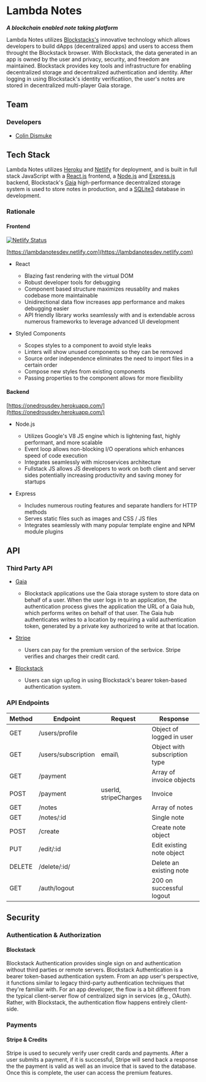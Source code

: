 # Lambda Notes

**_A blockchain enabled note taking platform_**

Lambda Notes utilizes [Blockstacks's](https://blockstack.org/) innovative technology which allows developers to build dApps (decentralized apps) and users to access them throught the Blockstack browser. With Blockstack, the data generated in an app is owned by the user and privacy, security, and freedom are maintained. Blockstack provides key tools and infrastructure for enabling decentralized storage and decentralized authentication and identity. After logging in using Blockstack's identity verificatiion, the user's notes are stored in decentralized multi-player Gaia storage.

## Team

### Developers

- [Colin Dismuke](https://github.com/cpdis)

## Tech Stack

Lambda Notes utilizes [Heroku](https://www.heroku.com/) and [Netlify](https://www.netlify.com/) for deployment, and is built in full stack JavaScript with a [React.js](https://reactjs.org/) frontend, a [Node.js](https://nodejs.org/en/) and [Express.js](https://expressjs.com/) backend, Blockstack's [Gaia](https://github.com/blockstack/gaia/blob/master/README.md) high-performance decentralized storage system is used to store notes in production, and a [SQLite3](https://www.sqlite.org/index.html) database in development.

### Rationale

#### Frontend
[![Netlify Status](https://api.netlify.com/api/v1/badges/773ad9f7-c5d1-4ac5-8c28-01e19711fa12/deploy-status)](https://app.netlify.com/sites/lambdanotesdev/deploys)

[https://lambdanotesdev.netlify.com](https://lambdanotesdev.netlify.com)

- React

  - Blazing fast rendering with the virtual DOM
  - Robust developer tools for debugging
  - Component based structure maximizes reusablity and makes codebase more maintainable
  - Unidirectional data flow increases app performance and makes debugging easier
  - API friendly library works seamlessly with and is extendable across numerous frameworks to leverage advanced UI development

- Styled Components
  - Scopes styles to a component to avoid style leaks
  - Linters will show unused components so they can be removed
  - Source order independence eliminates the need to import files in a certain order
  - Compose new styles from existing components
  - Passing properties to the component allows for more flexibility

#### Backend

[https://onedrousdev.herokuapp.com/](https://onedrousdev.herokuapp.com/)

- Node.js

  - Utilizes Google's V8 JS engine which is lightening fast, highly performant, and more scalable
  - Event loop allows non-blocking I/O operations which enhances speed of code execution
  - Integrates seamlessly with microservices architecture
  - Fullstack JS allows JS developers to work on both client and server sides potentially increasing productivity and saving money for startups

- Express

  - Includes numerous routing features and separate handlers for HTTP methods
  - Serves static files such as images and CSS / JS files
  - Integrates seamlessly with many popular template engine and NPM module plugins

## API

### Third Party API

- [Gaia](https://github.com/blockstack/gaia)

  - Blockstack applications use the Gaia storage system to store data on behalf of a user. When the user logs in to an application, the authentication process gives the application the URL of a Gaia hub, which performs writes on behalf of that user. The Gaia hub authenticates writes to a location by requiring a valid authentication token, generated by a private key authorized to write at that location.

- [Stripe](https://stripe.com/docs/api)

  - Users can pay for the premium version of the serbvice. Stripe verifies and charges their credit card.

- [Blockstack](https://github.com/blockstack/blockstack.js/blob/master/src/auth/README.md)
  - Users can sign up/log in using Blockstack's bearer token-based authentication system.

### API Endpoints

| Method | Endpoint            | Request               | Response                      |
| ------ | ------------------- | --------------------- | ----------------------------- |
| GET    | /users/profile      |                       | Object of logged in user      |
| GET    | /users/subscription | email\                | Object with subscription type |
| GET    | /payment            |                       | Array of invoice objects      |
| POST   | /payment            | userId, stripeCharges | Invoice                       |
| GET    | /notes              |                       | Array of notes                |
| GET    | /notes/:id          |                       | Single note                   |
| POST   | /create             |                       | Create note object            |
| PUT    | /edit/:id           |                       | Edit existing note object     |
| DELETE | /delete/:id/        |                       | Delete an existing note       |
| GET    | /auth/logout        |                       | 200 on successful logout      |

## Security

### Authentication & Authorization

#### Blockstack

Blockstack Authentication provides single sign on and authentication without third parties or remote servers. Blockstack Authentication is a bearer token-based authentication system. From an app user's perspective, it functions similar to legacy third-party authentication techniques that they're familiar with. For an app developer, the flow is a bit different from the typical client-server flow of centralized sign in services (e.g., OAuth). Rather, with Blockstack, the authentication flow happens entirely client-side.

### Payments

#### Stripe & Credits

Stripe is used to securely verify user credit cards and payments. After a user submits a payment, if it is successful, Stripe will send back a response the the payment is valid as well as an invoice that is saved to the database. Once this is complete, the user can access the premium features.